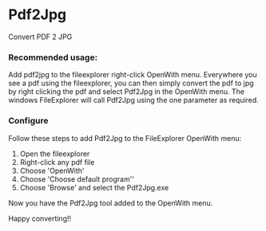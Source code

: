 # Pdf2Jpg
Convert PDF 2 JPG 

### Recommended usage:

Add pdf2jpg to the fileexplorer right-click OpenWith menu.
Everywhere you see a pdf using the fileexplorer, you can then simply convert the pdf
to jpg by right clicking the pdf and select Pdf2Jpg in the OpenWith menu.
The windows FileExplorer will call Pdf2Jpg using the one parameter as required.

### Configure

Follow these steps to add Pdf2Jpg to the FileExplorer OpenWith menu:
1. Open the fileexplorer
2. Right-click any pdf file
3. Choose 'OpenWith'
4. Choose 'Choose default program''
5. Choose 'Browse' and select the Pdf2Jpg.exe

Now you have the Pdf2Jpg tool added to the OpenWith menu.


Happy converting!!
